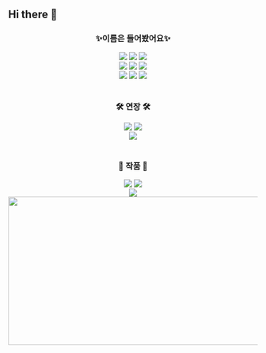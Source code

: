 ## Hi there 👋

<!--
**eunchane/eunchane** is a ✨ _special_ ✨ repository because its `README.md` (this file) appears on your GitHub profile.

Here are some ideas to get you started:

- 🔭 I’m currently working on ...
- 🌱 I’m currently learning ...
- 👯 I’m looking to collaborate on ...
- 🤔 I’m looking for help with ...
- 💬 Ask me about ...
- 📫 How to reach me: ...
- 😄 Pronouns: ...
- ⚡ Fun fact: ...
-->

<h3 align="center">✨이름은 들어봤어요✨</h3>
<div align="center">
 <img src="https://img.shields.io/badge/java-007396?style=for-the-badge&logo=openJDK&logoColor=white">&nbsp<img src="https://img.shields.io/badge/Spring-6DB33F?style=for-the-badge&logo=Spring&logoColor=white">&nbsp<img src="https://img.shields.io/badge/MySQL-4479A1?style=for-the-badge&logo=MySQL&logoColor=white">
</div>
<div align="center">
  <img src="https://img.shields.io/badge/Javascript-F7DF1E?style=for-the-badge&logo=javascript&logoColor=FFF"/>&nbsp<img src="https://img.shields.io/badge/bootstrap-7952B3?style=for-the-badge&logo=bootstrap&logoColor=white">&nbsp<img src="https://img.shields.io/badge/Node.js-339933?style=for-the-badge&logo=Node.js&logoColor=white">
</div>
<div align="center">
 <img src="https://img.shields.io/badge/HTML5-E34F26?style=for-the-badge&logo=html5&logoColor=FFF"/>&nbsp<img src="https://img.shields.io/badge/CSS3-1572B6?style=for-the-badge&logo=css3&logoColor=FFF"/>&nbsp<img src="https://img.shields.io/badge/react-20232a.svg?style=for-the-badge&logo=react&logoColor=61DAFB"/>
</div>
<br>
<h3 align="center">🛠 연장 🛠</h3>
<div align="center">
  <img src="https://img.shields.io/badge/Eclipse-2C2255.svg?style=for-the-badge&logo=Eclipse&logoColor=white" />&nbsp<img src="https://img.shields.io/badge/Visual%20Studio%20Code-0078d7.svg?style=for-the-badge&logo=visual-studio-code&logoColor=white" /><br>
 <img src="https://img.shields.io/badge/apache tomcat-FAD97F?style=for-the-badge&logo=apachetomcat&logoColor=black">
</div>
<br>
<h3 align="center">🎨 작품 🎨</h3>
<div align="center">
 <a href="https://github.com/jihyun0311"><img src="https://img.shields.io/badge/github-181717.svg?style=for-the-badge&logo=github&logoColor=white" /></a>&nbsp<a href="https://www.notion.so/1-141238a80acd80f8805afaa6b52d5df0"><img src="https://img.shields.io/badge/Notion-F3F3F3.svg?style=for-the-badge&logo=notion&logoColor=black" /></a><br>
 <a href="mailto:eunchan_wk@naver.com"><img src="https://img.shields.io/badge/mail-d14836?style=for-the-badge&logo=Gmail&logoColor=white&link=leegm1798@naver.com"/></a>
</div>

<div align="center">
<a href="https://github.com/devxb/gitanimals">
<img
  src="https://render.gitanimals.org/farms/eunchane"
  width="600"
  height="300"
/>
</a>
</div>
